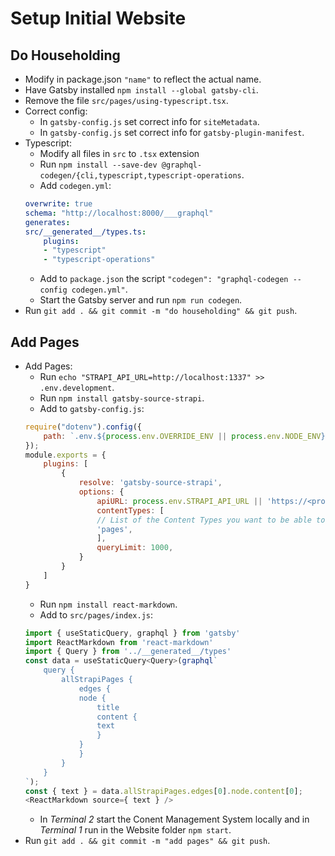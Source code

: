 # Setup Initial Website

## Do Householding

- Modify in package.json `"name"` to reflect the actual name.
- Have Gatsby installed `npm install --global gatsby-cli`.
- Remove the file `src/pages/using-typescript.tsx`.
- Correct config:
    - In `gatsby-config.js` set correct info for `siteMetadata`.
    - In `gatsby-config.js` set correct info for `gatsby-plugin-manifest`.
- Typescript:
    - Modify all files in `src` to `.tsx` extension
    - Run `npm install --save-dev @graphql-codegen/{cli,typescript,typescript-operations`.
    - Add `codegen.yml`:
    ```yaml
    overwrite: true
    schema: "http://localhost:8000/___graphql"
    generates:
    src/__generated__/types.ts:
        plugins:
        - "typescript"
        - "typescript-operations"
    ```
    - Add to `package.json` the script `"codegen": "graphql-codegen --config codegen.yml"`.
    - Start the Gatsby server and run `npm run codegen`.
- Run `git add . && git commit -m "do householding" && git push`.

## Add Pages

- Add Pages:
    - Run `echo "STRAPI_API_URL=http://localhost:1337" >> .env.development`.
    - Run `npm install gatsby-source-strapi`.
    - Add to `gatsby-config.js`:
    ```javascript
    require("dotenv").config({
        path: `.env.${process.env.OVERRIDE_ENV || process.env.NODE_ENV}`,
    });
    module.exports = {
        plugins: [
            {
                resolve: 'gatsby-source-strapi',
                options: {
                    apiURL: process.env.STRAPI_API_URL || 'https://<project>-cms.herokuapp.com',
                    contentTypes: [
                    // List of the Content Types you want to be able to request from Gatsby.
                    'pages',
                    ],
                    queryLimit: 1000,
                }
            }
        ]
    }
    ```
    - Run `npm install react-markdown`.
    - Add to `src/pages/index.js`:
    ```javascript
    import { useStaticQuery, graphql } from 'gatsby'
    import ReactMarkdown from 'react-markdown'
    import { Query } from '../__generated__/types'
    const data = useStaticQuery<Query>(graphql`
        query {
            allStrapiPages { 
                edges {
                node {
                    title
                    content {
                    text
                    }
                }
                }
            }
        }
    `);
    const { text } = data.allStrapiPages.edges[0].node.content[0];
    <ReactMarkdown source={ text } />
    ```
    - In *Terminal 2* start the Conent Management System locally and in *Terminal 1* run in the Website folder `npm start`.
- Run `git add . && git commit -m "add pages" && git push`.